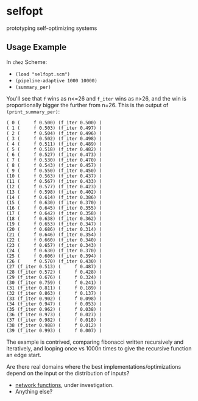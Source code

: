 # selfopt

prototyping self-optimizing systems

## Usage Example

In `chez` Scheme:
- `(load "selfopt.scm")`
- `(pipeline-adaptive 1000 10000)`
- `(summary_per)`

You'll see that `f` wins as n<=26 and `f_iter` wins as n>26, and the
win is proportionally bigger the further from n=26.
This is the output of `(print_summary_per)`:

```
( 0 (     f 0.500) (f_iter 0.500) )
( 1 (     f 0.503) (f_iter 0.497) )
( 2 (     f 0.504) (f_iter 0.496) )
( 3 (     f 0.502) (f_iter 0.498) )
( 4 (     f 0.511) (f_iter 0.489) )
( 5 (     f 0.518) (f_iter 0.482) )
( 6 (     f 0.527) (f_iter 0.473) )
( 7 (     f 0.530) (f_iter 0.470) )
( 8 (     f 0.543) (f_iter 0.457) )
( 9 (     f 0.550) (f_iter 0.450) )
(10 (     f 0.563) (f_iter 0.437) )
(11 (     f 0.567) (f_iter 0.433) )
(12 (     f 0.577) (f_iter 0.423) )
(13 (     f 0.598) (f_iter 0.402) )
(14 (     f 0.614) (f_iter 0.386) )
(15 (     f 0.630) (f_iter 0.370) )
(16 (     f 0.645) (f_iter 0.355) )
(17 (     f 0.642) (f_iter 0.358) )
(18 (     f 0.638) (f_iter 0.362) )
(19 (     f 0.653) (f_iter 0.347) )
(20 (     f 0.686) (f_iter 0.314) )
(21 (     f 0.646) (f_iter 0.354) )
(22 (     f 0.660) (f_iter 0.340) )
(23 (     f 0.657) (f_iter 0.343) )
(24 (     f 0.630) (f_iter 0.370) )
(25 (     f 0.606) (f_iter 0.394) )
(26 (     f 0.570) (f_iter 0.430) )
(27 (f_iter 0.513) (     f 0.487) )
(28 (f_iter 0.572) (     f 0.428) )
(29 (f_iter 0.676) (     f 0.324) )
(30 (f_iter 0.759) (     f 0.241) )
(31 (f_iter 0.811) (     f 0.189) )
(32 (f_iter 0.863) (     f 0.137) )
(33 (f_iter 0.902) (     f 0.098) )
(34 (f_iter 0.947) (     f 0.053) )
(35 (f_iter 0.962) (     f 0.038) )
(36 (f_iter 0.973) (     f 0.027) )
(37 (f_iter 0.982) (     f 0.018) )
(38 (f_iter 0.988) (     f 0.012) )
(39 (f_iter 0.993) (     f 0.007) )
```

The example is contrived, comparing fibonacci written recursively and
iteratively, and looping once vs 1000n times to give the recursive
function an edge start.

Are there real domains where the best implementations/optimizations
depend on the input or the distribution of inputs?

- [network functions](https://github.com/Michael137/nfv-benchmark), under investigation.
- Anything else?
